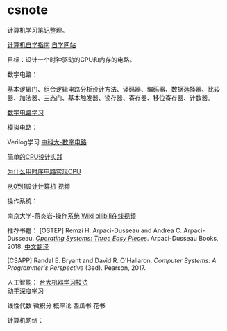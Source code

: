 # csnote
计算机学习笔记整理。

[计算机自学指南](https://csdiy.wiki/)
[自学网站](https://reader.tutors.dev/course/wit-hdip-comp-sci-2018)

目标：设计一个时钟驱动的CPU和内存的电路。  



数字电路：  

基本逻辑门、组合逻辑电路分析设计方法、译码器、编码器、数据选择器、比较器、加法器、三态门、基本触发器、锁存器、寄存器、移位寄存器、计数器。

[数字电路学习](https://www.zhihu.com/people/joshcena/posts)



模拟电路：

Verilog学习  [中科大-数字电路](https://vlab.ustc.edu.cn/guide/)   

[简单的CPU设计实践](https://lianera.github.io/post/2014/cpu-step-by-step/)   

[为什么用时序电路实现CPU](https://www.cnblogs.com/niuyourou/p/12075634.html)

[从0到1设计计算机](https://zhuanlan.zhihu.com/p/581959814) [视频](https://www.bilibili.com/video/BV1wi4y157D3/)



操作系统：

南京大学-蒋炎岩-操作系统 [Wiki](https://jyywiki.cn/) [bilibili在线视频](https://www.bilibili.com/video/BV1Xx4y1V7JZ)

推荐书籍：
[OSTEP] Remzi H. Arpaci-Dusseau and Andrea C. Arpaci-Dusseau. *[Operating Systems: Three Easy Pieces](http://pages.cs.wisc.edu/~remzi/OSTEP/)*. Arpaci-Dusseau Books, 2018.  [中文翻译](https://github.com/remzi-arpacidusseau/ostep-translations/tree/master/chinese)

[CSAPP] Randal E. Bryant and David R. O'Hallaron. *Computer Systems: A Programmer's Perspective* (3ed). Pearson, 2017.


人工智能：
[台大机器学习技法](https://github.com/RedstoneWill/HsuanTienLin_MachineLearning)  
[动手深度学习](https://zh.d2l.ai/)  

线性代数
微积分
概率论
西瓜书
花书

计算机网络：

